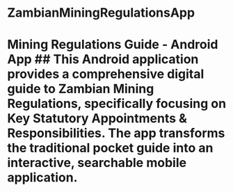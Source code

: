 # ZambianMiningRegulationsApp
# Mining Regulations Guide - Android App  ## This Android application provides a comprehensive digital guide to Zambian Mining Regulations, specifically focusing on Key Statutory Appointments &amp; Responsibilities. The app transforms the traditional pocket guide into an interactive, searchable mobile application.
